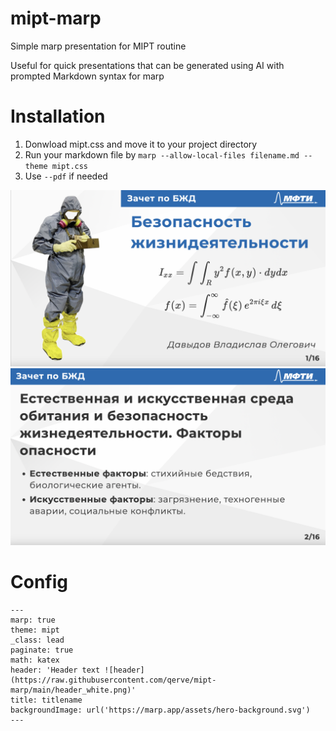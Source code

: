 # mipt-marp
Simple marp presentation for MIPT routine

Useful for quick presentations that can be generated using AI with prompted Markdown syntax for marp

# Installation
1. Donwload mipt.css and move it to your project directory
2. Run your markdown file by `marp --allow-local-files filename.md --theme mipt.css`
3. Use `--pdf` if needed

![[1jpg]('example/1jpg.png')](https://raw.githubusercontent.com/qerve/mipt-marp/main/example/1jpg.png)
![[2jpg]('example/2jpg.png')](https://raw.githubusercontent.com/qerve/mipt-marp/main/example/2jpg.png)

# Config
```
---
marp: true
theme: mipt
_class: lead
paginate: true
math: katex
header: 'Header text ![header](https://raw.githubusercontent.com/qerve/mipt-marp/main/header_white.png)'
title: titlename
backgroundImage: url('https://marp.app/assets/hero-background.svg')
---
```
